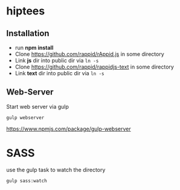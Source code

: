 # hiptees


## Installation

* run **npm install**
* Clone https://github.com/rappid/rAppid.js in some directory
* Link **js** dir into public dir via `ln -s`
* Clone https://github.com/rappid/rappidjs-text in some directory
* Link **text** dir into public dir via `ln -s`

## Web-Server

Start web server via gulp

`gulp webserver`

https://www.npmjs.com/package/gulp-webserver

# SASS

use the gulp task to watch the directory

`gulp sass:watch`



